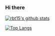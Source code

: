 ### Hi there

[![rbt15's github stats](https://github-readme-stats.vercel.app/api?username=rbt15&theme=dracula&show_icons=true&count_private=true&include_all_commits=true&custom_title=rbt15%20statistics)](https://github.com/rbt15)

[![Top Langs](https://github-readme-stats.vercel.app/api/top-langs/?username=rbt15&layout=compact&theme=dracula&hide=cmake,makefile)](https://github.com/rbt15)

